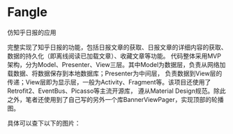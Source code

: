 # Fangle
仿知乎日报的应用

完整实现了知乎日报的功能，包括日报文章的获取、日报文章的详细内容的获取、数据的持久化（即离线阅读已加载文章）、收藏文章等功能。
代码整体采用MVP架构，分为Model、Presenter、View三层。其中Model为数据层，负责从网络加载数据、将数据保存到本地数据库；Presenter为中间层，
负责数据到View层的传递；View层即为显示层，一般为Activity、Fragment等。该项目还使用了Retrofit2、EventBus、Picasso等主流开源库，
遵从Material Design规范。除此之外，笔者还使用到了自己写的另外一个库BannerViewPager，实现顶部的轮播图。

具体可以查下以下的图片：
